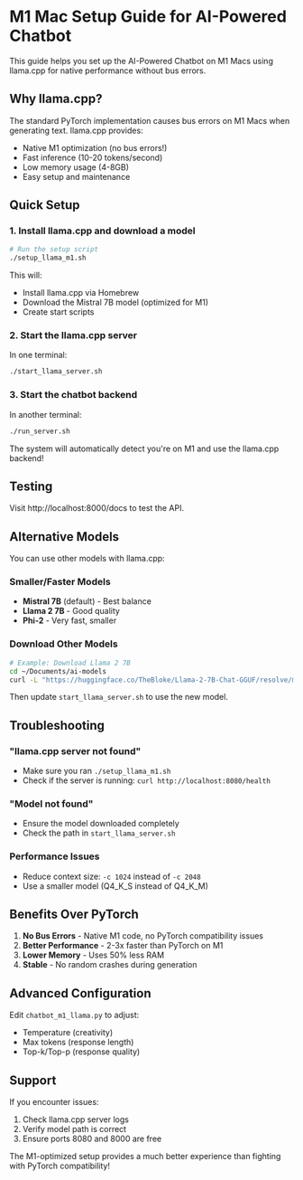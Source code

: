 # M1 Mac Setup Guide for AI-Powered Chatbot

This guide helps you set up the AI-Powered Chatbot on M1 Macs using llama.cpp for native performance without bus errors.

## Why llama.cpp?

The standard PyTorch implementation causes bus errors on M1 Macs when generating text. llama.cpp provides:
- Native M1 optimization (no bus errors!)
- Fast inference (10-20 tokens/second)
- Low memory usage (4-8GB)
- Easy setup and maintenance

## Quick Setup

### 1. Install llama.cpp and download a model

```bash
# Run the setup script
./setup_llama_m1.sh
```

This will:
- Install llama.cpp via Homebrew
- Download the Mistral 7B model (optimized for M1)
- Create start scripts

### 2. Start the llama.cpp server

In one terminal:
```bash
./start_llama_server.sh
```

### 3. Start the chatbot backend

In another terminal:
```bash
./run_server.sh
```

The system will automatically detect you're on M1 and use the llama.cpp backend!

## Testing

Visit http://localhost:8000/docs to test the API.

## Alternative Models

You can use other models with llama.cpp:

### Smaller/Faster Models
- **Mistral 7B** (default) - Best balance
- **Llama 2 7B** - Good quality
- **Phi-2** - Very fast, smaller

### Download Other Models

```bash
# Example: Download Llama 2 7B
cd ~/Documents/ai-models
curl -L "https://huggingface.co/TheBloke/Llama-2-7B-Chat-GGUF/resolve/main/llama-2-7b-chat.Q4_K_M.gguf" -o llama-2-7b-chat.Q4_K_M.gguf
```

Then update `start_llama_server.sh` to use the new model.

## Troubleshooting

### "llama.cpp server not found"
- Make sure you ran `./setup_llama_m1.sh`
- Check if the server is running: `curl http://localhost:8080/health`

### "Model not found"
- Ensure the model downloaded completely
- Check the path in `start_llama_server.sh`

### Performance Issues
- Reduce context size: `-c 1024` instead of `-c 2048`
- Use a smaller model (Q4_K_S instead of Q4_K_M)

## Benefits Over PyTorch

1. **No Bus Errors** - Native M1 code, no PyTorch compatibility issues
2. **Better Performance** - 2-3x faster than PyTorch on M1
3. **Lower Memory** - Uses 50% less RAM
4. **Stable** - No random crashes during generation

## Advanced Configuration

Edit `chatbot_m1_llama.py` to adjust:
- Temperature (creativity)
- Max tokens (response length)
- Top-k/Top-p (response quality)

## Support

If you encounter issues:
1. Check llama.cpp server logs
2. Verify model path is correct
3. Ensure ports 8080 and 8000 are free

The M1-optimized setup provides a much better experience than fighting with PyTorch compatibility!